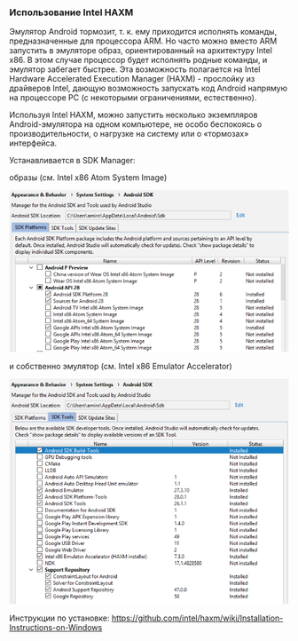 ### Использование Intel HAXM

Эмулятор Android тормозит, т. к. ему приходится исполнять команды, предназначенные для процессора ARM. Но часто можно вместо ARM запустить в эмуляторе образ, ориентированный на архитектуру Intel x86. В этом случае процессор будет исполнять родные команды, и эмулятор забегает быстрее. Эта возможность полагается на Intel Hardware Accelerated Execution Manager (HAXM) - прослойку из драйверов Intel, дающую возможность запускать код Android напрямую на процессоре PC (с некоторыми ограничениями, естественно).

Используя Intel HAXM, можно запустить несколько экземпляров Android-эмулятора на одном компьютере, не особо беспокоясь о производительности, о нагрузке на систему или о «тормозах» интерфейса.

Устанавливается в SDK Manager:

образы (см. Intel x86 Atom System Image)

![SDK_Manager1](img/SDK_Manager1.png)

и собственно эмулятор (см. Intel x86 Emulator Accelerator)

![SDK_Manager2](img/SDK_Manager2.png)

Инструкции по установке: https://github.com/intel/haxm/wiki/Installation-Instructions-on-Windows

